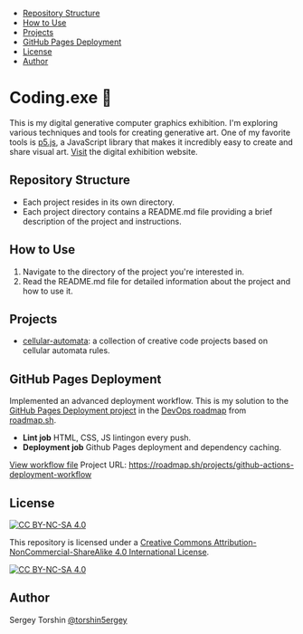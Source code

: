- [Repository Structure](#repository-structure)
- [How to Use](#how-to-use)
- [Projects](#projects)
- [GitHub Pages Deployment](#github-pages-deployment)
- [License](#license)
- [Author](#author)


# Coding.exe 🎨

This is my digital generative computer graphics exhibition.
I'm exploring various techniques and tools for creating generative art. One of my favorite tools is [p5.js](https://editor.p5js.org/torshin5ergey/sketches), a JavaScript library that makes it incredibly easy to create and share visual art.
[Visit]() the digital exhibition website.

## Repository Structure

- Each project resides in its own directory.
- Each project directory contains a README.md file providing a brief description of the project and instructions.

## How to Use

1. Navigate to the directory of the project you're interested in.
2. Read the README.md file for detailed information about the project and how to use it.

## Projects

- [cellular-automata](./cellular-automata/): a collection of creative code projects based on cellular automata rules.

## GitHub Pages Deployment

Implemented an advanced deployment workflow. This is my solution to the [GitHub Pages Deployment project](https://roadmap.sh/projects/github-actions-deployment-workflow) in the [DevOps roadmap](https://roadmap.sh/devops) from [roadmap.sh](https://roadmap.sh/).

- **Lint job**
    HTML, CSS, JS lintingon every push.
- **Deployment job**
    Github Pages deployment and dependency caching.

[View workflow file](.github/workflows/static.yml)
Project URL: https://roadmap.sh/projects/github-actions-deployment-workflow

## License

[![CC BY-NC-SA 4.0][cc-by-nc-sa-shield]][cc-by-nc-sa]

This repository is licensed under a
[Creative Commons Attribution-NonCommercial-ShareAlike 4.0 International License][cc-by-nc-sa].

[![CC BY-NC-SA 4.0][cc-by-nc-sa-image]][cc-by-nc-sa]

[cc-by-nc-sa]: http://creativecommons.org/licenses/by-nc-sa/4.0/
[cc-by-nc-sa-image]: https://licensebuttons.net/l/by-nc-sa/4.0/88x31.png
[cc-by-nc-sa-shield]: https://img.shields.io/badge/License-CC%20BY--NC--SA%204.0-lightgrey.svg

## Author

Sergey Torshin [@torshin5ergey](https://github.com/torshin5ergey)
